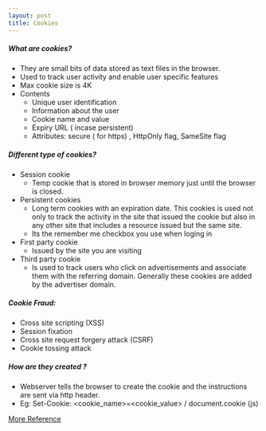 ```yaml
---
layout: post
title: Cookies
---
```


##### What are cookies?

* They are small bits of data stored as text files in the browser.
* Used to track user activity and enable user specific features
* Max cookie size is 4K
* Contents
    * Unique user identification
    * Information about the user
    * Cookie name and value
    * Expiry URL ( incase persistent)
    * Attributes: secure ( for https) , HttpOnly flag, SameSite flag

##### Different type of cookies?

* Session cookie
    * Temp cookie that is stored in browser memory just until the browser is closed.
* Persistent cookies
    * Long term cookies with an expiration date. This cookies is used not only to track the activity in the site that issued the cookie but also in any other site that includes a resource issued but the same site.
    * Its the remember me checkbox you use when loging in
* First party cookie
    * Issued by the site you are visiting
* Third party cookie
    * Is used to track users who click on advertisements and associate them with the referring domain. Generally these cookies are added by the advertiser domain.

##### Cookie Fraud:

* Cross site scripting (XSS)
* Session fixation
* Cross site request forgery attack (CSRF)
* Cookie tossing attack

##### How are they created ?

* Webserver tells the browser to create the cookie and the instructions are sent via http header.
* Eg: Set-Cookie: <cookie_name>=<cookie_value> / document.cookie (js)

[More Reference](https://www.whoishostingthis.com/resources/cookies-guide/)

